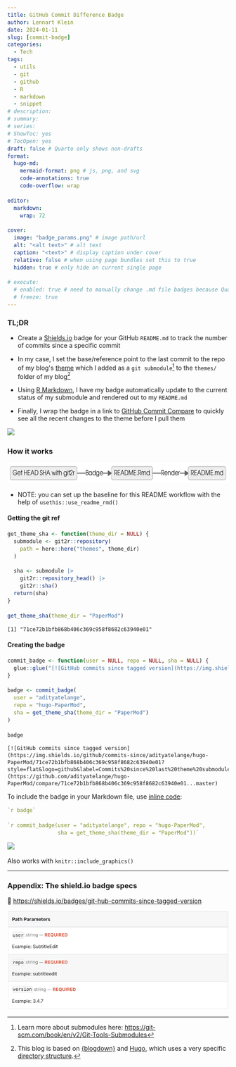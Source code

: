 ```yaml
---
title: GitHub Commit Difference Badge
author: Lennart Klein
date: 2024-01-11
slug: [commit-badge]
categories:
  - Tech
tags:
  - utils
  - git
  - github
  - R
  - markdown
  - snippet
# description: 
# summary: 
# series:
# ShowToc: yes
# TocOpen: yes
draft: false # Quarto only shows non-drafts
format:
  hugo-md:
    mermaid-format: png # js, png, and svg
    code-annotations: true
    code-overflow: wrap

editor: 
  markdown: 
    wrap: 72
    
cover: 
  image: "badge_params.png" # image path/url
  alt: "<alt text>" # alt text
  caption: "<text>" # display caption under cover
  relative: false # when using page bundles set this to true
  hidden: true # only hide on current single page

# execute: 
  # enabled: true # need to manually change .md file badges because Quarto fucks them up
  # freeze: true
---
```


### TL;DR

-   Create a [Shields.io](https://shields.io/ "https://shields.io/")
    badge for your GitHub `README.md` to track the number of commits
    since a specific commit

-   In my case, I set the base/reference point to the last commit to the
    repo of my blog's
    [theme](https://github.com/adityatelange/hugo-PaperMod/tree/master "hugo-PaperMod")
    which I added as a `git submodule`[^1] to the `themes/` folder of my
    blog[^2]

-   Using [R
    Markdown](https://rmarkdown.rstudio.com/ "https://rmarkdown.rstudio.com/"),
    I have my badge automatically update to the current status of my
    submodule and rendered out to my `README.md`

-   Finally, I wrap the badge in a link to [GitHub Commit
    Compare](https://docs.github.com/en/pull-requests/committing-changes-to-your-project/viewing-and-comparing-commits/comparing-commits "https://docs.github.com/en/pull-requests/committing-changes-to-your-project/viewing-and-comparing-commits/comparing-commits")
    to quickly see all the recent changes to the theme before I pull
    them

[![](https://img.shields.io/github/commits-since/adityatelange/hugo-PaperMod/71ce72b1bfb868b406c369c958f8682c63940e01?style=flat&logo=github&label=Commits%20since%20last%20theme%20submodule%20pull)](https://github.com/adityatelange/hugo-PaperMod/compare/71ce72b1bfb868b406c369c958f8682c63940e01...master)


### How it works

<img src="index_files/figure-markdown_strict/mermaid-figure-1.png" style="width:6.84in;height:0.48in" />

-   NOTE: you can set up the baseline for this README workflow with the
    help of `usethis::use_readme_rmd()`

#### Getting the git ref

``` r
get_theme_sha <- function(theme_dir = NULL) {
  submodule <- git2r::repository(
    path = here::here("themes", theme_dir)
  )

  sha <- submodule |>
    git2r::repository_head() |>
    git2r::sha()
  return(sha)
}

get_theme_sha(theme_dir = "PaperMod")
```

    [1] "71ce72b1bfb868b406c369c958f8682c63940e01"

#### Creating the badge

``` r
commit_badge <- function(user = NULL, repo = NULL, sha = NULL) {
  glue::glue("[![GitHub commits since tagged version](https://img.shields.io/github/commits-since/{user}/{repo}/{sha}?style=flat&logo=github&label=Commits%20since%20last%20theme%20submodule%20pull)](https://github.com/{user}/{repo}/compare/{sha}...master)")
}

badge <- commit_badge(
  user = "adityatelange",
  repo = "hugo-PaperMod",
  sha = get_theme_sha(theme_dir = "PaperMod")
)

badge
```

    [![GitHub commits since tagged version](https://img.shields.io/github/commits-since/adityatelange/hugo-PaperMod/71ce72b1bfb868b406c369c958f8682c63940e01?style=flat&logo=github&label=Commits%20since%20last%20theme%20submodule%20pull)](https://github.com/adityatelange/hugo-PaperMod/compare/71ce72b1bfb868b406c369c958f8682c63940e01...master)

To include the badge in your Markdown file, use [inline
code](https://quarto.org/docs/computations/inline-code.html "https://quarto.org/docs/computations/inline-code.html"):

``` r
`r badge`

`r commit_badge(user = "adityatelange", repo = "hugo-PaperMod",
                sha = get_theme_sha(theme_dir = "PaperMod"))`
```

[![](https://img.shields.io/github/commits-since/adityatelange/hugo-PaperMod/71ce72b1bfb868b406c369c958f8682c63940e01?style=flat&logo=github&label=Commits%20since%20last%20theme%20submodule%20pull)](https://github.com/adityatelange/hugo-PaperMod/compare/71ce72b1bfb868b406c369c958f8682c63940e01...master)

Also works with `knitr::include_graphics()`

------------------------------------------------------------------------

### Appendix: The shield.io badge specs

:link: <https://shields.io/badges/git-hub-commits-since-tagged-version>

<!-- Badge Parameter at Shields.io -->

![](badge_params.png)

<!-- {{< gist kleinlennart a821c64a2ad29890bffb9a22ad03a146 >}} -->

[^1]: Learn more about submodules here:
    <https://git-scm.com/book/en/v2/Git-Tools-Submodules>

[^2]: This blog is based on
    [{blogdown}](https://github.com/rstudio/blogdown "https://github.com/rstudio/blogdown")
    and [Hugo](https://gohugo.io/ "https://gohugo.io/"), which uses a
    very specific [directory
    structure](https://gohugo.io/getting-started/directory-structure/#directories "https://gohugo.io/getting-started/directory-structure/#directories").
